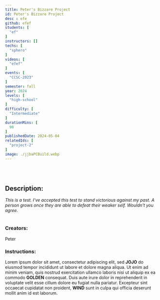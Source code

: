 ```yaml
---
title: Peter's Bizzare Project
id: Peter's Bizzare Project
desc : efe
github: efef
students: [
  "ef"
]
instructors: [] 
techs: [
  "sphero"
]
videos: [
  "efef"
]
events: [
  "CCSC-2023"
]
semester: fall
year: 2024
levels: [
  "high-school"
] 
difficulty: [
  "Intermediate"
] 
durationMins: [
  90
]
publishedDate: 2024-05-04
relatedIds: [
  "project-2"
]
image: ./jjbaPCBuild.webp
---
```

<br />
<br />

## Description:
*This is a test. I've accepted this test to stand victorious against my past. A person grows once they are able to defeat their weaker self. Wouldn't you agree*.
<br />
<br />

### Creators:
Peter

### Instructions:
Lorem ipsum dolor sit amet, consectetur adipiscing elit, sed **JOJO** do eiusmod tempor incididunt ut labore et dolore magna aliqua. Ut enim ad minim veniam, quis nostrud exercitation ullamco laboris nisi ut aliquip ex ea commodo **GOLDEN** consequat. Duis aute irure dolor in reprehenderit in voluptate velit esse cillum dolore eu fugiat nulla pariatur. Excepteur sint occaecat cupidatat non proident, **WIND** sunt in culpa qui officia deserunt mollit anim id est laborum.

